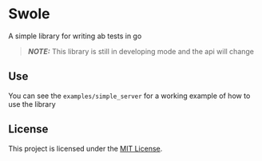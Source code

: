 # Swole

A simple library for writing ab tests in go

> **_NOTE:_** This library is still in developing mode and the api will change

## Use

You can see the `examples/simple_server` for a working example of how to use the library

## License

This project is licensed under the [MIT License](LICENSE).
